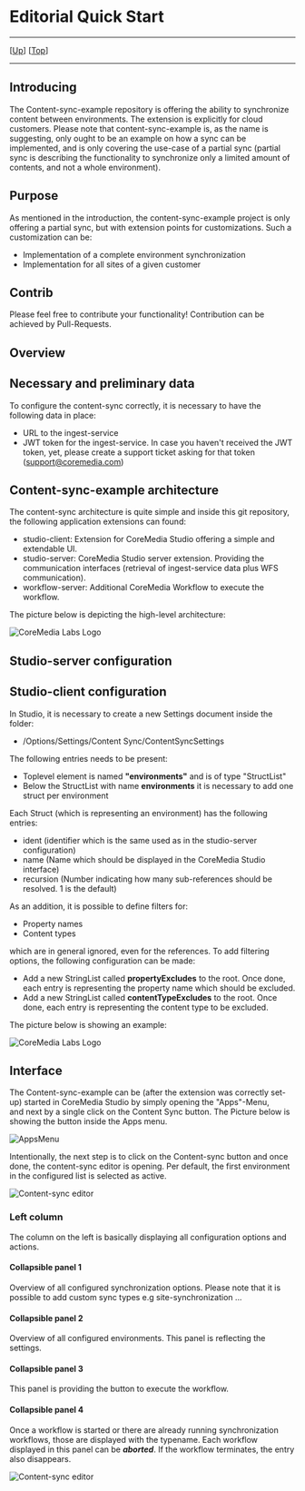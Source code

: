 # Editorial Quick Start

--------------------------------------------------------------------------------

\[[Up](README.md)\] \[[Top](#top)\]

--------------------------------------------------------------------------------

## Introducing

The Content-sync-example repository is offering the ability to synchronize content between environments. 
The extension is explicitly for cloud customers.
Please note that content-sync-example is, as the name is suggesting, only ought to be an example on
how a sync can be implemented, and is only covering the use-case of a partial sync (partial sync is describing 
the functionality to synchronize only a limited amount of contents, and not a whole environment).

## Purpose
As mentioned in the introduction, the content-sync-example project is only offering a partial sync, but with
extension points for customizations. Such a customization can be:
- Implementation of a complete environment synchronization
- Implementation for all sites of a given customer

## Contrib
Please feel free to contribute your functionality! Contribution can be achieved by Pull-Requests.

## Overview

## Necessary and preliminary data
To configure the content-sync correctly, it is necessary to have the following data in place:
- URL to the ingest-service
- JWT token for the ingest-service. In case you haven't received the JWT token, yet, please create a support ticket asking for that token (support@coremedia.com)

## Content-sync-example architecture
The content-sync architecture is quite simple and inside this git repository, the following application extensions can found:
- studio-client: Extension for CoreMedia Studio offering a simple and extendable UI.
- studio-server: CoreMedia Studio server extension. Providing the communication interfaces (retrieval of ingest-service data plus WFS communication).
- workflow-server: Additional CoreMedia Workflow to execute the workflow.

The picture below is depicting the high-level architecture: 

![CoreMedia Labs Logo](img/Architecture.jpg "CoreMedia Labs Logo")

## Studio-server configuration

## Studio-client configuration
In Studio, it is necessary to create a new Settings document inside the folder:
* /Options/Settings/Content Sync/ContentSyncSettings

The following entries needs to be present:

- Toplevel element is named **"environments"** and is of type "StructList"
- Below the StructList with name **environments** it is necessary to add one struct per environment

Each Struct (which is representing an environment) has the following entries:

- ident (identifier which is the same used as in the studio-server configuration)
- name (Name which should be displayed in the CoreMedia Studio interface)
- recursion (Number indicating how many sub-references should be resolved. 1 is the default)

As an addition, it is possible to define filters for:

- Property names
- Content types

which are in general ignored, even for the references.
To add filtering options, the following configuration can be made:

- Add a new StringList called **propertyExcludes** to the root. Once done, each entry is representing the property name which should be excluded.
- Add a new StringList called **contentTypeExcludes** to the root. Once done, each entry is representing the content type to be excluded.

The picture below is showing an example:

![CoreMedia Labs Logo](img/Config_example.png "Config example")

## Interface
The Content-sync-example can be (after the extension was correctly set-up) started in CoreMedia Studio by simply opening the "Apps"-Menu,  
and next by a single click on the Content Sync button. The Picture below is showing the button inside the Apps menu.

![AppsMenu](img/Apps-Menu.jpg)

Intentionally, the next step is to click on the Content-sync button and once done, the content-sync editor is opening. Per default, the first
environment in the configured list is selected as active.

![Content-sync editor](img/Content_Sync_Editor.png)

### Left column
The column on the left is basically displaying all configuration options and actions. 

#### Collapsible panel 1
Overview of all configured synchronization options. Please note that it is possible to add custom sync types e.g site-synchronization ... 

#### Collapsible panel 2
Overview of all configured environments. This panel is reflecting the settings.

#### Collapsible panel 3
This panel is providing the button to execute the workflow.

#### Collapsible panel 4
Once a workflow is started or there are already running synchronization workflows, those are displayed with the typename.
Each workflow displayed in this panel can be ***aborted***. If the workflow terminates, the entry also disappears.

![Content-sync editor](img/WFS_Visible.png)
